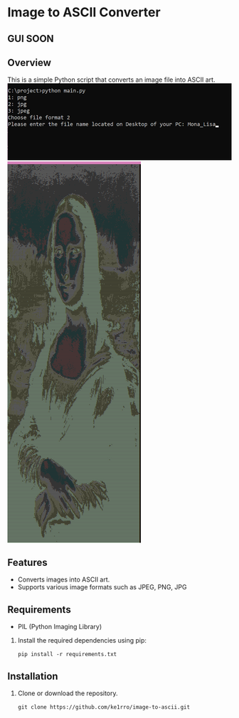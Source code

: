 # Image to ASCII Converter
## GUI SOON

## Overview
This is a simple Python script that converts an image file into ASCII art.
![alt text](img\start.png)
![alt text](img\mona_lisa.png)

## Features
- Converts images into ASCII art.
- Supports various image formats such as JPEG, PNG, JPG

## Requirements
- PIL (Python Imaging Library)

1. Install the required dependencies using pip:
   ```
   pip install -r requirements.txt
   ```

## Installation
1. Clone or download the repository.
   ```
   git clone https://github.com/ke1rro/image-to-ascii.git
   ```
